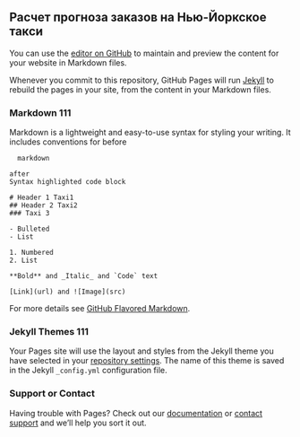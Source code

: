 ## Расчет прогноза заказов на Нью-Йоркское такси

You can use the [editor on GitHub](https://github.com/SergeyBridge/taxi/edit/master/README.md) to maintain and preview the content for your website in Markdown files.

Whenever you commit to this repository, GitHub Pages will run [Jekyll](https://jekyllrb.com/) to rebuild the pages in your site, from the content in your Markdown files.

### Markdown 111

Markdown is a lightweight and easy-to-use syntax for styling your writing. It includes conventions for
before
```
  markdown

after
Syntax highlighted code block

# Header 1 Taxi1
## Header 2 Taxi2
### Taxi 3

- Bulleted
- List

1. Numbered
2. List

**Bold** and _Italic_ and `Code` text

[Link](url) and ![Image](src)
```

For more details see [GitHub Flavored Markdown](https://guides.github.com/features/mastering-markdown/).

### Jekyll Themes 111

Your Pages site will use the layout and styles from the Jekyll theme you have selected in your [repository settings](https://github.com/SergeyBridge/taxi/settings). The name of this theme is saved in the Jekyll `_config.yml` configuration file.

### Support or Contact

Having trouble with Pages? Check out our [documentation](https://help.github.com/categories/github-pages-basics/) or [contact support](https://github.com/contact) and we’ll help you sort it out.
